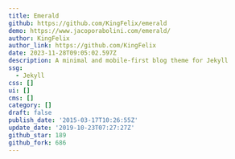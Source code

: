 ```yaml
---
title: Emerald
github: https://github.com/KingFelix/emerald
demo: https://www.jacoporabolini.com/emerald/
author: KingFelix
author_link: https://github.com/KingFelix
date: 2023-11-28T09:05:02.597Z
description: A minimal and mobile-first blog theme for Jekyll
ssg:
  - Jekyll
css: []
ui: []
cms: []
category: []
draft: false
publish_date: '2015-03-17T10:26:55Z'
update_date: '2019-10-23T07:27:27Z'
github_star: 189
github_fork: 686
---
```

